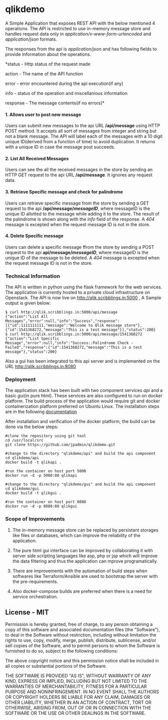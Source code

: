 # qlikdemo
A Simple Application that exposes REST API with the below mentioned 4 operations. The API is restricted to use in-memory message store and handles request data only in *application/x-www-form-urlencoded* and *application/json* formats.

The responses from the api is *application/json* and has following fields to provide information about the operations.

*status - Http status of the request made

action - The name of the API function

error - error encountered during the api execution(if any)

info - status of the operation and miscellanious information

response - The message contents(if no errors)*

#### 1. Allows user to post new message
Users can submit new messages to the api URL **/api/message** using HTTP POST method. It accepts all sort of messages from integer and string but not a blank message. The API will label each of the messages with a 10 digit unique ID(derived from a function of time) to avoid duplication. It returns with a unique ID in case the message post succeeds.

#### 2. List All Received Messages
Users can see the all the received messages in the store by sending an HTTP GET request to the api URL **/api/message**. It ignores any request data.

#### 3. Retrieve Specific message and check for palindrome
Users can retrieve specific message from the store by sending a GET request to the api **/api/message/*messageID***, where messageID is the unique ID allotted to the message while adding it to the store. The result of the palindrome is shown along with the *info* field of the response. A *404* message is excepted when the request message ID is not in the store.

#### 4. Delete Specific message
Users can delete a specific message ffrom the store by sending a POST request to the api **api/message/*messageID***, where messageID is the unique ID of the message to be deleted. A *404* message is excepted when the request message ID is not in the store.

### Technical Information
The API is written in python using the flask framework for the web services. The application is currently hosted to a private cloud infrastructure on Openstack. The API is now live on http://qlik.scribblings.in:5000 , A Sample output is given below:

    $ curl http://qlik.scribblings.in:5000/api/message
    {"action":"List All Messages","error":null,"info":"Success","response":[{"id":1111111111,"message":"Welcome to Qlik message store"},{"id":1541368272,"message":"This is a test message"}],"status":200}
    $ curl http://qlik.scribblings.in:5000/api/message/1541368272
    {"action":"List Specific Message","error":null,"info":"Success::Palindrome Check - Failed","response":{"id":1541368272,"message":"This is a test message"},"status":200}
    
Also a gui has been integrated to this api server and is implemented on the URL http://qlik.scribblings.in:8080

### Deployment
The application stack has been built with two component services *api* and a basic *gui*(in pure html). These services are also configured to run on docker platform. The build process of the application would require git and docker containerization platform preferred on Ubuntu Linux. The installation steps are in the following [documentation](https://docs.docker.com/install/linux/docker-ce/ubuntu/#install-docker-ce-1)

After installation and verification of the docker platform, the build can be done via the below steps:

    #clone the repository using git tool
    cd /usr/local/src
    git clone https://github.com/jpadmin/qlikdemo.git
    
    #change to the directory "qlikdemo/api" and build the api component
    cd qlikdemo/api
    docker build -t qlikapi .
    
    #run the container on host port 5000
    docker run -d -p 5000:80 qlikapi
    
    #change to the directory "qlikdemo/gui" and build the api component
    cd qlikdemo/gui
    docker build -t qlikgui .
    
    #run the container on host port 8080
    docker run -d -p 8080:80 qlikgui
 
 ### Scope of Improvements
1. The in-memory message store can be replaced by persistant storages like files or databases, which can improve the reliability of the application.

2. The pure html gui interface can be improved by collaborating it with server side scripting languages like asp, php or jsp which will improve the data filtering and thus the application can mprove programatically.

3. There are improvements with the automation of build steps when softwares like Terraform/Ansible are used to bootstrap the server with the pre-requirements.

4. Also docker-compose builds are preferred when there is a need for service orchestration.

## License - MIT


Permission is hereby granted, free of charge, to any person obtaining
a copy of this software and associated documentation files (the
"Software"), to deal in the Software without restriction, including
without limitation the rights to use, copy, modify, merge, publish,
distribute, sublicense, and/or sell copies of the Software, and to
permit persons to whom the Software is furnished to do so, subject to
the following conditions:

The above copyright notice and this permission notice shall be
included in all copies or substantial portions of the Software.

THE SOFTWARE IS PROVIDED "AS IS", WITHOUT WARRANTY OF ANY KIND,
EXPRESS OR IMPLIED, INCLUDING BUT NOT LIMITED TO THE WARRANTIES OF
MERCHANTABILITY, FITNESS FOR A PARTICULAR PURPOSE AND
NONINFRINGEMENT. IN NO EVENT SHALL THE AUTHORS OR COPYRIGHT HOLDERS BE
LIABLE FOR ANY CLAIM, DAMAGES OR OTHER LIABILITY, WHETHER IN AN ACTION
OF CONTRACT, TORT OR OTHERWISE, ARISING FROM, OUT OF OR IN CONNECTION
WITH THE SOFTWARE OR THE USE OR OTHER DEALINGS IN THE SOFTWARE.

